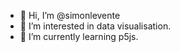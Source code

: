 - 👋 Hi, I’m @simonlevente
- 👀 I’m interested in data visualisation.
- 🌱 I’m currently learning p5js.

<!---
simonlevente/simonlevente is a ✨ special ✨ repository because its `README.md` (this file) appears on your GitHub profile.
You can click the Preview link to take a look at your changes.
--->
